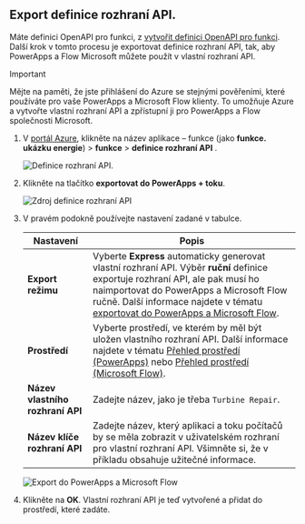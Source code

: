 ## <a name="export-an-api-definition"></a>Export definice rozhraní API.
Máte definici OpenAPI pro funkci, z [vytvořit definici OpenAPI pro funkci](../articles/azure-functions/functions-openapi-definition.md). Další krok v tomto procesu je exportovat definice rozhraní API, tak, aby PowerApps a Flow Microsoft můžete použít v vlastní rozhraní API.

> [!IMPORTANT]
> Mějte na paměti, že jste přihlášení do Azure se stejnými pověřeními, které používáte pro vaše PowerApps a Microsoft Flow klienty. To umožňuje Azure a vytvořte vlastní rozhraní API a zpřístupní ji pro PowerApps a Flow společnosti Microsoft.

1. V [portál Azure](https://portal.azure.com), klikněte na název aplikace – funkce (jako **funkce. ukázku energie**) > **funkce** > **definice rozhraní API** .

    ![Definice rozhraní API.](media/functions-export-api-definition/api-definition.png)

1. Klikněte na tlačítko **exportovat do PowerApps + toku**.

    ![Zdroj definice rozhraní API](media/functions-export-api-definition/export-api-1.png)

1. V pravém podokně používejte nastavení zadané v tabulce.

    |Nastavení|Popis|
    |--------|------------|
    |**Export režimu**|Vyberte **Express** automaticky generovat vlastní rozhraní API. Výběr **ruční** definice exportuje rozhraní API, ale pak musí ho naimportovat do PowerApps a Microsoft Flow ručně. Další informace najdete v tématu [exportovat do PowerApps a Microsoft Flow](../articles/azure-functions/app-service-export-api-to-powerapps-and-flow.md).|
    |**Prostředí**|Vyberte prostředí, ve kterém by měl být uložen vlastního rozhraní API. Další informace najdete v tématu [Přehled prostředí (PowerApps)](https://powerapps.microsoft.com/tutorials/environments-overview/) nebo [Přehled prostředí (Microsoft Flow)](https://us.flow.microsoft.com/documentation/environments-overview-admin/).|
    |**Název vlastního rozhraní API**|Zadejte název, jako je třeba `Turbine Repair`.|
    |**Název klíče rozhraní API**|Zadejte název, který aplikaci a toku počítačů by se měla zobrazit v uživatelském rozhraní pro vlastní rozhraní API. Všimněte si, že v příkladu obsahuje užitečné informace.|
 
    ![Export do PowerApps a Microsoft Flow](media/functions-export-api-definition/export-api-2.png)

1. Klikněte na **OK**. Vlastní rozhraní API je teď vytvořené a přidat do prostředí, které zadáte.